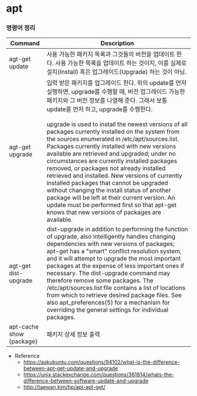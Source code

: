 # apt

### 명령어 정리
|Command|Description|
|--|--|
|agt-get update|사용 가능한 패키지 목록과 그것들의 버전을 업데이트 한다. 사용 가능한 목록을 업데이트 하는 것이지, 이를 실제로 설치(Install) 혹은 업그레이드(Upgrade) 하는 것이 아님.|
|agt-get upgrade|입력 받은 패키지를 업그레이드 한다. 위의 update를 먼저 실행하면, upgrade를 수행할 때, 버전 업그레이드 가능한 패키지와 그 버전 정보를 나열해 준다. 그래서 보통 update를 먼저 하고, upgrade를 수행한다.<br/><br/> upgrade is used to install the newest versions of all packages currently installed on the system from the sources enumerated in /etc/apt/sources.list. Packages currently installed with new versions available are retrieved and upgraded; under no circumstances are currently installed packages removed, or packages not already installed retrieved and installed. New versions of currently installed packages that cannot be upgraded without changing the install status of another package will be left at their current version. An update must be performed first so that apt-get knows that new versions of packages are available. |
|agt-get dist-upgrade|dist-upgrade in addition to performing the function of upgrade, also intelligently handles changing dependencies with new versions of packages; apt-get has a "smart" conflict resolution system, and it will attempt to upgrade the most important packages at the expense of less important ones if necessary. The dist-upgrade command may therefore remove some packages. The /etc/apt/sources.list file contains a list of locations from which to retrieve desired package files. See also apt_preferences(5) for a mechanism for overriding the general settings for individual packages.|
|apt-cache show {package}|패키지 상세 정보 출력|

* Reference
  * https://askubuntu.com/questions/94102/what-is-the-difference-between-apt-get-update-and-upgrade
  * https://unix.stackexchange.com/questions/361814/whats-the-difference-between-software-update-and-upgrade
  * http://taewan.kim/tip/apt-apt-get/
